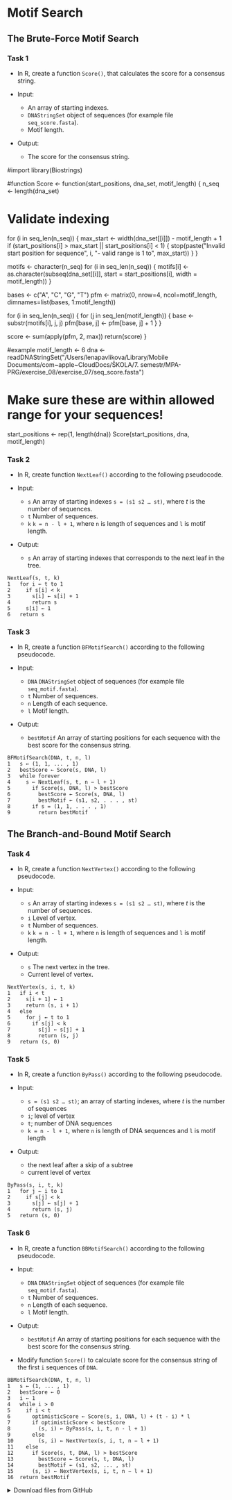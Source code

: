 # Motif Search

## The Brute-Force Motif Search
### Task 1
* In R, create a function `Score()`, that calculates the score for a consensus string.

* Input:
    * An array of starting indexes.
    * `DNAStringSet` object of sequences (for example file `seq_score.fasta`).
    * Motif length.
   
* Output:
    * The score for the consensus string.

#import
library(Biostrings)

#function
Score <- function(start_positions, dna_set, motif_length) {
  n_seq <- length(dna_set)

  # Validate indexing
  for (i in seq_len(n_seq)) {
    max_start <- width(dna_set[[i]]) - motif_length + 1
    if (start_positions[i] > max_start || start_positions[i] < 1) {
      stop(paste("Invalid start position for sequence", i, 
                 "- valid range is 1 to", max_start))
    }
  }

  motifs <- character(n_seq)
  for (i in seq_len(n_seq)) {
    motifs[i] <- as.character(subseq(dna_set[[i]],
                                     start = start_positions[i],
                                     width = motif_length))
  }

  bases <- c("A", "C", "G", "T")
  pfm <- matrix(0, nrow=4, ncol=motif_length,
                dimnames=list(bases, 1:motif_length))

  for (i in seq_len(n_seq)) {
    for (j in seq_len(motif_length)) {
      base <- substr(motifs[i], j, j)
      pfm[base, j] <- pfm[base, j] + 1
    }
  }

  score <- sum(apply(pfm, 2, max))
  return(score)
}


#example
motif_length <- 6
dna <- readDNAStringSet("/Users/lenapavlikova/Library/Mobile Documents/com~apple~CloudDocs/ŠKOLA/7. semestr/MPA-PRG/exercise_08/exercise_07/seq_score.fasta")

# Make sure these are within allowed range for your sequences!
start_positions <- rep(1, length(dna)) 
Score(start_positions, dna, motif_length)





 
### Task 2
* In R, create function `NextLeaf()` according to the following pseudocode.

* Input:
    * `s` An array of starting indexes `s = (s1 s2 … st)`, where *t* is the number of sequences.
    * `t` Number of sequences.
    * `k` `k = n - l + 1`, where `n` is length of sequences and `l` is motif length.

* Output:
    * `s` An array of starting indexes that corresponds to the next leaf in the tree.

```
NextLeaf(s, t, k)
1   for i ← t to 1
2     if s[i] < k
3       s[i] ← s[i] + 1
4       return s
5     s[i] ← 1
6   return s
```

### Task 3
* In R, create a function `BFMotifSearch()` according to the following pseudocode.

* Input:
    * `DNA` `DNAStringSet` object of sequences (for example file `seq_motif.fasta`).
    * `t` Number of sequences.
    * `n` Length of each sequence.
    * `l` Motif length.

* Output:
    * `bestMotif` An array of starting positions for each sequence with the best score for the consensus string.

```
BFMotifSearch(DNA, t, n, l)
1   s ← (1, 1, ... , 1)
2   bestScore ← Score(s, DNA, l)
3   while forever
4     s ← NextLeaf(s, t, n − l + 1)
5       if Score(s, DNA, l) > bestScore
6         bestScore ← Score(s, DNA, l)
7         bestMotif ← (s1, s2, . . . , st)
8       if s = (1, 1, . . . , 1)
9         return bestMotif
```

## The Branch-and-Bound Motif Search
### Task 4
* In R, create a function `NextVertex()` according to the following pseudocode.

* Input:
    * `s` An array of starting indexes `s = (s1 s2 … st)`, where *t* is the number of sequences.
    * `i` Level of vertex.
    * `t` Number of sequences.
    * `k` `k = n - l + 1`, where `n` is length of sequences and `l` is motif length.

* Output:
    * `s` The next vertex in the tree.
    * Current level of vertex.

```
NextVertex(s, i, t, k)
1   if i < t
2     s[i + 1] ← 1
3     return (s, i + 1)
4   else
5     for j ← t to 1
6       if s[j] < k
7         s[j] ← s[j] + 1
8         return (s, j)
9   return (s, 0)
```

### Task 5
* In R, create a function `ByPass()` according to the following pseudocode.

* Input:
    * `s = (s1 s2 … st)`; an array of starting indexes, where *t* is the number of sequences
    * `i`; level of vertex
    * `t`; number of DNA sequences
    * `k = n - l + 1`, where `n` is length of DNA sequences and `l` is motif length

* Output:
    * the next leaf after a skip of a subtree
    * current level of vertex

```
ByPass(s, i, t, k)
1   for j ← i to 1
2     if s[j] < k
3       s[j] ← s[j] + 1
4       return (s, j)
5   return (s, 0)
```

### Task 6
* In R, create a function `BBMotifSearch()` according to the following pseudocode.

* Input:
    * `DNA` `DNAStringSet` object of sequences (for example file `seq_motif.fasta`).
    * `t` Number of sequences.
    * `n` Length of each sequence.
    * `l` Motif length.
* Output:
    * `bestMotif` An array of starting positions for each sequence with the best score for the consensus string.

* Modify function `Score()` to calculate score for the consensus string of the first `i` sequences of `DNA`.

```
BBMotifSearch(DNA, t, n, l)
1   s ← (1, ... , 1)
2   bestScore ← 0
3   i ← 1
4   while i > 0
5     if i < t
6       optimisticScore ← Score(s, i, DNA, l) + (t - i) * l
7       if optimisticScore < bestScore
8         (s, i) ← ByPass(s, i, t, n - l + 1)
9       else
10        (s, i) ← NextVertex(s, i, t, n − l + 1)
11    else
12      if Score(s, t, DNA, l) > bestScore
13        bestScore ← Score(s, t, DNA, l)
14        bestMotif ← (s1, s2, ... , st)
15      (s, i) ← NextVertex(s, i, t, n − l + 1)
16  return bestMotif
```


<details>
<summary>Download files from GitHub</summary>
<details>
<summary>Basic Git settings</summary>

> * Configure the Git editor
>     ```bash
>     git config --global core.editor notepad
>     ```
> * Configure your name and email address
>     ```bash
>     git config --global user.name "Zuzana Nova"
>     git config --global user.email z.nova@vut.cz
>     ```
> * Check current settings
>     ```bash
>     git config --global --list
>     ```
>
</details>

* Create a fork on your GitHub account. 
  On the GitHub page of this repository find a <kbd>Fork</kbd> button in the upper right corner.
  
* Clone forked repository from your GitHub page to your computer:
    ```bash
    git clone <fork repository address>
    ```
* In a local repository, set new remote for a project repository:
```bash
git remote add upstream https://github.com/mpa-prg/exercise_07.git
```

#### Send files to GitHub
Create a new commit and send new changes to your remote repository.
* Add file to a new commit.
    ```bash
    git add <file_name>
    ```
* Create a new commit, enter commit message, save the file and close it.
    ```bash
    git commit
    ```
* Send a new commit to your GitHub repository.
    ```bash
    git push origin main
    ```

</details>
